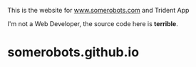 This is the website for www.somerobots.com and Trident App

I'm not a Web Developer, the source code here is **terrible**.

# somerobots.github.io
